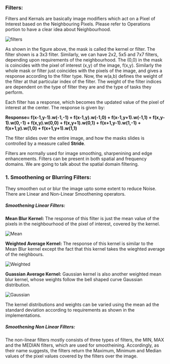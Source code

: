 ### Filters:

Filters and Kernals are basically image modifiers which act on a Pixel of Interest based on the Neighbouring Pixels. Please refer to Operations portion to have a clear idea about Neighbourhood. 

![filters](https://www.researchgate.net/profile/Nilesh-Bahadure/publication/286442762/figure/fig10/AS:670370642268178@1536840224859/The-Mechanics-of-Spatial-Filtering.ppm)

As shown in the figure above, the mask is called the kernel or filter. The filter shown is a 3x3 filter. Similarly, we can have 2x2, 5x5 and 7x7 filters, depending upon requirements of the neighbourhood. The (0,0) in the mask is coincides with the pixel of interest (x,y) of the image, f(x,y). Similarly the whole mask or filter just coincides with the pixels of the image, and gives a response according to the filter type. Now, the w(a,b) defines the weight of the filter at that particular index of the filter. The weight of the filter indices are dependent on the type of filter they are and the type of tasks they perform. 

Each filter has a response, which becomes the updated value of the pixel of interest at the center. The response is given by:

**Response= f(x-1,y-1).w(-1,-1) + f(x-1,y).w(-1,0) + f(x-1,y+1).w(-1,1) + f(x,y-1).w(0,-1) + f(x,y).w(0,0) + f(x,y+1).w(0,1) + f(x+1,y-1).w(1,-1) + f(x+1,y).w(1,0) + f(x+1,y+1).w(1,1)**

The filter slides over the entire image, and how the masks slides is controlled by a measure called **Stride**.

Filters are normally used for image smoothing, sharpenining and edge enhancements. Filters can be present in both spatial and frequency domains. We are going to talk about the spatial domain filtering.

### 1. Smoothening or Blurring Filters:

They smoothen out or blur the image upto some extent to reduce Noise. There are Linear and Non-Linear Smoothening operators. 

##### Smoothening Linear Filters:

**Mean Blur Kernel:** The response of this filter is just the mean value of the pixels in the neighbourhood of the pixel of interest, covered by the kernel.

![Mean](https://miro.medium.com/max/187/1*wJfPULU0I_OnskXTkWjqkA.gif)

**Weighted Average Kernel:** The response of this kernel is similar to the Mean Blur kernel except the fact that this kernel takes the wieghted average of the neighbours. 

![Weighted](https://miro.medium.com/max/432/1*rnHldrVN7DAqGX6fe_2IGQ.png)

**Guassian Average Kernel:** Gaussian kernel is also another weighted mean blur kernel, whose weights follow the bell shaped curve Gaussian distribution. 

![Gaussian](https://miro.medium.com/max/526/1*CHbVU4ykR7yWS3nd2ayrwg.png)

The kernel distributions and weights can be varied using the mean ad the standard deviation according to requirements as shown in the implementations.

##### Smoothening Non Linear Filters:

The non-linear filters mostly consists of three types of filters, the MIN, MAX and the MEDIAN filters, which are used for smootheining. Accordingly, as their name suggests, the filters return the Maximum, Minimum and Median values of the pixel values covered by the filters over the image.





